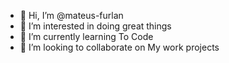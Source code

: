 - 👋 Hi, I’m @mateus-furlan
- 👀 I’m interested in doing great things
- 🌱 I’m currently learning To Code
- 💞️ I’m looking to collaborate on My work projects
